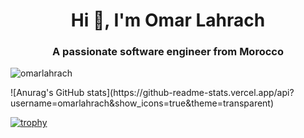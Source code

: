 <h1 align="center">Hi 👋, I'm Omar Lahrach</h1>
<h3 align="center">A passionate software engineer from Morocco</h3>

<p align="left"> <img src="https://komarev.com/ghpvc/?username=omarlahrach&label=Profile%20views&color=0e75b6&style=flat" alt="omarlahrach" /> </p>

<div style="margin: auto">
   ![Anurag's GitHub stats](https://github-readme-stats.vercel.app/api?username=omarlahrach&show_icons=true&theme=transparent)
</div>

[![trophy](https://github-profile-trophy.vercel.app/?username=omarlahrach&theme=onedark)](https://github.com/ryo-ma/github-profile-trophy)
